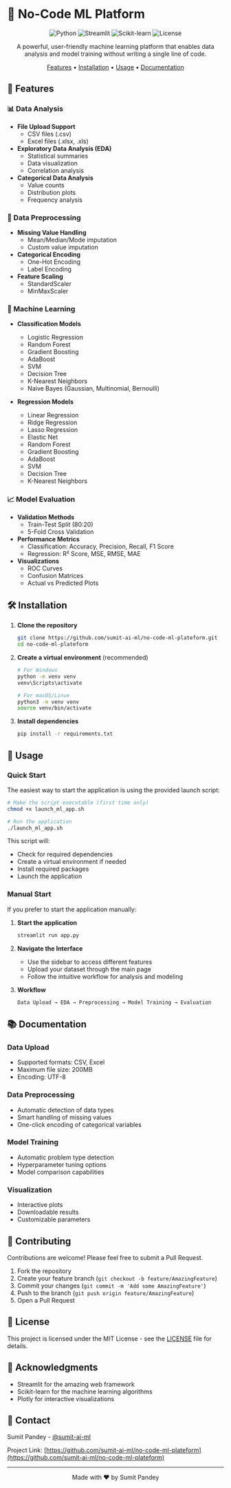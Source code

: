 # 🚀 No-Code ML Platform

<div align="center">

![Python](https://img.shields.io/badge/python-v3.8+-blue.svg)
![Streamlit](https://img.shields.io/badge/streamlit-v1.32.0-red.svg)
![Scikit-learn](https://img.shields.io/badge/scikit--learn-v1.4.0-orange.svg)
![License](https://img.shields.io/badge/license-MIT-green.svg)

A powerful, user-friendly machine learning platform that enables data analysis and model training without writing a single line of code.

[Features](#features) • [Installation](#installation) • [Usage](#usage) • [Documentation](#documentation)

</div>

## 🌟 Features

### 📊 Data Analysis
- **File Upload Support**
  - CSV files (.csv)
  - Excel files (.xlsx, .xls)
- **Exploratory Data Analysis (EDA)**
  - Statistical summaries
  - Data visualization
  - Correlation analysis
- **Categorical Data Analysis**
  - Value counts
  - Distribution plots
  - Frequency analysis

### 🔧 Data Preprocessing
- **Missing Value Handling**
  - Mean/Median/Mode imputation
  - Custom value imputation
- **Categorical Encoding**
  - One-Hot Encoding
  - Label Encoding
- **Feature Scaling**
  - StandardScaler
  - MinMaxScaler

### 🤖 Machine Learning
- **Classification Models**
  - Logistic Regression
  - Random Forest
  - Gradient Boosting
  - AdaBoost
  - SVM
  - Decision Tree
  - K-Nearest Neighbors
  - Naive Bayes (Gaussian, Multinomial, Bernoulli)

- **Regression Models**
  - Linear Regression
  - Ridge Regression
  - Lasso Regression
  - Elastic Net
  - Random Forest
  - Gradient Boosting
  - AdaBoost
  - SVM
  - Decision Tree
  - K-Nearest Neighbors

### 📈 Model Evaluation
- **Validation Methods**
  - Train-Test Split (80:20)
  - 5-Fold Cross Validation
- **Performance Metrics**
  - Classification: Accuracy, Precision, Recall, F1 Score
  - Regression: R² Score, MSE, RMSE, MAE
- **Visualizations**
  - ROC Curves
  - Confusion Matrices
  - Actual vs Predicted Plots

## 🛠️ Installation

1. **Clone the repository**
   ```bash
   git clone https://github.com/sumit-ai-ml/no-code-ml-plateform.git
   cd no-code-ml-plateform
   ```

2. **Create a virtual environment** (recommended)
   ```bash
   # For Windows
   python -m venv venv
   venv\Scripts\activate

   # For macOS/Linux
   python3 -m venv venv
   source venv/bin/activate
   ```

3. **Install dependencies**
   ```bash
   pip install -r requirements.txt
   ```

## 🚀 Usage

### Quick Start
The easiest way to start the application is using the provided launch script:

```bash
# Make the script executable (first time only)
chmod +x launch_ml_app.sh

# Run the application
./launch_ml_app.sh
```

This script will:
- Check for required dependencies
- Create a virtual environment if needed
- Install required packages
- Launch the application

### Manual Start
If you prefer to start the application manually:

1. **Start the application**
   ```bash
   streamlit run app.py
   ```

2. **Navigate the Interface**
   - Use the sidebar to access different features
   - Upload your dataset through the main page
   - Follow the intuitive workflow for analysis and modeling

3. **Workflow**
   ```
   Data Upload → EDA → Preprocessing → Model Training → Evaluation
   ```

## 📚 Documentation

### Data Upload
- Supported formats: CSV, Excel
- Maximum file size: 200MB
- Encoding: UTF-8

### Data Preprocessing
- Automatic detection of data types
- Smart handling of missing values
- One-click encoding of categorical variables

### Model Training
- Automatic problem type detection
- Hyperparameter tuning options
- Model comparison capabilities

### Visualization
- Interactive plots
- Downloadable results
- Customizable parameters

## 🤝 Contributing

Contributions are welcome! Please feel free to submit a Pull Request.

1. Fork the repository
2. Create your feature branch (`git checkout -b feature/AmazingFeature`)
3. Commit your changes (`git commit -m 'Add some AmazingFeature'`)
4. Push to the branch (`git push origin feature/AmazingFeature`)
5. Open a Pull Request

## 📝 License

This project is licensed under the MIT License - see the [LICENSE](LICENSE) file for details.

## 🙏 Acknowledgments

- Streamlit for the amazing web framework
- Scikit-learn for the machine learning algorithms
- Plotly for interactive visualizations

## 📧 Contact

Sumit Pandey - [@sumit-ai-ml](https://github.com/sumit-ai-ml)

Project Link: [https://github.com/sumit-ai-ml/no-code-ml-plateform](https://github.com/sumit-ai-ml/no-code-ml-plateform)

---

<div align="center">
Made with ❤️ by Sumit Pandey
</div> 